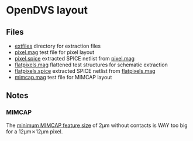# OpenDVS layout  

## Files
* [extfiles](./extfiles/) directory for extraction files  
* [pixel.mag](./pixel.mag) test file for pixel layout  
* [pixel.spice](./pixel.spice) extracted SPICE netlist from [pixel.mag](./pixel.mag)  
* [flatpixels.mag](./flatpixels.mag) flattened test structures for schematic extraction  
* [flatpixels.spice](./flatpixels.spice) extracted SPICE netlist from [flatpixels.mag](./flatpixels.mag)  
* [mimcap.mag](./mimcap.mag) test file for MIMCAP layout  

## Notes  

### MIMCAP  
The [minimum MIMCAP feature size](https://skywater-pdk.readthedocs.io/en/main/rules/assumptions.html#minimum-critical-dimensions) of 2&mu;m without contacts is WAY too big for a 12&mu;m&cross;12&mu;m pixel.  